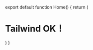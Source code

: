 export default function Home() {
  return (
    <div className="flex items-center justify-center h-screen bg-gray-100">
      <h1 className="text-3xl font-bold text-blue-600">Tailwind OK！</h1>
    </div>
  )
}

